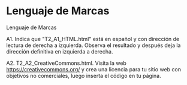 # Lenguaje de Marcas
Lenguaje de Marcas

A1. Indica que "T2_A1_HTML.html" está en español y con dirección de lectura de derecha a izquierda. Observa el resultado y después deja la dirección definitiva en izquierda a derecha.

A2. T2_A2_CreativeCommons.html. Visita la web https://creativecommons.org/ y crea una
licencia para tu sitio web con objetivos no comerciales, luego inserta el código en tu página.